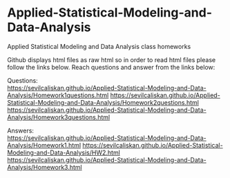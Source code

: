 # Applied-Statistical-Modeling-and-Data-Analysis
Applied Statistical Modeling and Data Analysis class homeworks

Github displays html files as raw html so in order to read html files please follow the links below.
Reach questions and answer from the links below:

Questions:   
https://sevilcaliskan.github.io/Applied-Statistical-Modeling-and-Data-Analysis/Homework1questions.html
https://sevilcaliskan.github.io/Applied-Statistical-Modeling-and-Data-Analysis/Homework2questions.html
https://sevilcaliskan.github.io/Applied-Statistical-Modeling-and-Data-Analysis/Homework3questions.html

Answers:   
https://sevilcaliskan.github.io/Applied-Statistical-Modeling-and-Data-Analysis/Homework1.html
https://sevilcaliskan.github.io/Applied-Statistical-Modeling-and-Data-Analysis/HW2.html
https://sevilcaliskan.github.io/Applied-Statistical-Modeling-and-Data-Analysis/Homework3.html
